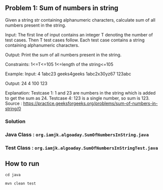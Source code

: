 ## Problem 1: Sum of numbers in string
Given a string str containing alphanumeric characters, calculate sum of all numbers present in the string.

Input:
The first line of input contains an integer T denoting the number of test cases. Then T test cases follow. Each test case contains a string containing alphanumeric characters.

Output:
Print the sum of all numbers present in the string.

Constraints:
1<=T<=105
1<=length of the string<=105

Example:
Input:
4
1abc23
geeks4geeks
1abc2x30yz67
123abc

Output:
24
4
100
123

Explanation:
Testcase 1: 1 and 23 are numbers in the string which is added to get the sum as 24.
Testcase 4: 123 is a single number, so sum is 123.
Source : https://practice.geeksforgeeks.org/problems/sum-of-numbers-in-string/0

### Solution
### Java Class : `org.iamjk.algoaday.SumOfNumbersInString.java`
### Test Class : `org.iamjk.algoaday.SumOfNumbersInStringTest.java`

## How to run
`cd java`

`mvn clean test`
